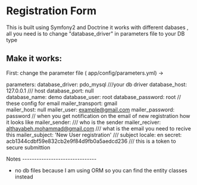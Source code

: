 Registration Form
========================

This is built using Symfony2 and Doctrine
it works with different dabases , all you need is to change "database_driver" in parameters file to your DB type

Make it works:
--------------

First: change the parameter file ( app/config/parameters.yml) ->

parameters:
    database_driver: pdo_mysql  ///your db driver
    database_host: 127.0.0.1  /// host 
    database_port: null  
    database_name: demo
    database_user: root
    database_password: root
                                  // these config for email
    mailer_transport: gmail  
    mailer_host: null
    mailer_user:  example@gmail.com
    mailer_password:  password
                               // when you get notification on the email of new registration how it looks like
    mailer_sender:    /// who is the sender
    mailer_reciver: althayabeh.mohammad@gmail.com  /// what is the email you need to recive this
    mailer_subject: 'New User registration'   /// subject
    locale: en
    secret: acb1344cdbf59e832cb2e9f84d9fb0a5aedcd236 /// this is a token to secure submittion
    
   Notes
    -------------------------------
   - no db files because I am using ORM so you can find the entity classes instead
   
    

